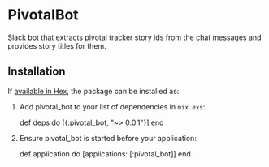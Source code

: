 # PivotalBot

Slack bot that extracts pivotal tracker story ids from the chat messages and
provides story titles for them.

## Installation

If [available in Hex](https://hex.pm/docs/publish), the package can be installed as:

  1. Add pivotal_bot to your list of dependencies in `mix.exs`:

        def deps do
          [{:pivotal_bot, "~> 0.0.1"}]
        end

  2. Ensure pivotal_bot is started before your application:

        def application do
          [applications: [:pivotal_bot]]
        end
